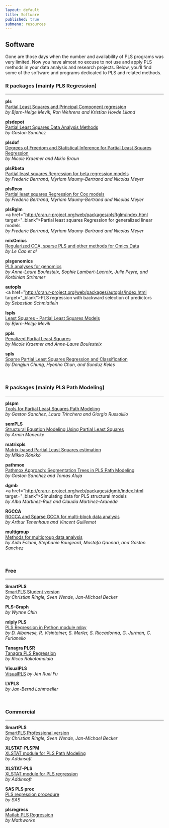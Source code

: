 ```yaml
---
layout: default
title: Software
published: true
submenu: resources
---
```


## Software ##

Gone are those days when the number and availability of PLS programs was very limited.
Now you have almost no excuse to not use and apply PLS methods in your data analysis 
and research projects. Below, you'll 
find some of the software and programs dedicated to PLS and related methods. 


### R packages (mainly PLS Regression) ###
<hr/>

**pls**<br>
<a href="http://cran.r-project.org/web/packages/pls/index.html" target="_blank">Partial Least Squares and Principal Component regression</a><br> 
*by Bjørn-Helge Mevik, Ron Wehrens and Kristian Hovde Liland*


**plsdepot**<br> 
<a href="http://cran.r-project.org/web/packages/plsdepot/index.html" target="_blank">Partial Least Squares Data Analysis Methods</a><br> 
*by Gaston Sanchez*

**plsdof**<br>
<a href="http://cran.r-project.org/web/packages/plsdof/index.html" target="_blank">Degrees of Freedom and Statistical Inference for Partial Least Squares Regression</a><br>
*by Nicole Kraemer and Mikio Braun*

**plsRbeta**<br>
<a href="http://cran.r-project.org/web/packages/plsRbeta/index.html" target="_blank">
Partial least squares Regression for beta regression models</a><br>
*by Frederic Bertrand, Myriam Maumy-Bertrand and Nicolas Meyer*

**plsRcox**<br>
<a href="http://cran.r-project.org/web/packages/plsRcox/index.html" target="_blank">
Partial least squares Regression for Cox models</a><br>
*by Frederic Bertrand, Myriam Maumy-Bertrand and Nicolas Meyer*

**plsRglm**<br>
<a href="http://cran.r-project.org/web/packages/plsRglm/index.html target="_blank">Partial least squares Regression for generalized linear models</a><br>
*by Frederic Bertrand, Myriam Maumy-Bertrand and Nicolas Meyer*

**mixOmics**<br>
<a href="http://cran.r-project.org/web/packages/mixOmics/index.html" target="_blank">Regularized CCA, sparse PLS and other methods for Omics Data</a><br>
*by Le Cao et al*

**plsgenomics**<br>
<a href="http://cran.r-project.org/web/packages/plsgenomics/index.html" target="_blank">PLS analyses for genomics</a><br>
*by Anne-Laure Boulesteix, Sophie Lambert-Lacroix, Julie Peyre, and Korbinian Strimmer*

**autopls**<br>
<a href="http://cran.r-project.org/web/packages/autopls/index.html target="_blank">PLS regression with backward selection of predictors</a><br>
*by Sebastian Schmidtlein*

**lspls**<br>
<a href="http://cran.r-project.org/web/packages/lspls/index.html" target="_blank">Least Squares - Partial Least Squares Models</a><br> 
*by Bjørn-Helge Mevik*

**ppls**<br>
<a href="http://cran.r-project.org/web/packages/ppls/index.html" target="_blank">Penalized Partial Least Squares</a><br> 
*by Nicole Kraemer and Anne-Laure Boulesteix*

**spls**<br>
<a href="http://cran.r-project.org/web/packages/spls/index.html" target="_blank">Sparse Partial Least Squares Regression and Classification</a><br> 
*by Dongjun Chung, Hyonho Chun, and Sunduz Keles*

<br>

### R packages (mainly PLS Path Modeling) ###
<hr/>

**plspm**<br> 
<a href="http://cran.r-project.org/web/packages/plspm/index.html" target="_blank">Tools for Partial Least Squares Path Modeling</a><br>
*by Gaston Sanchez, Laura Trinchera and Giorgio Russolillo*

**semPLS**<br>
<a href="http://cran.r-project.org/web/packages/semPLS/index.html" target="_blank">Structural Equation Modeling Using Partial Least Squares</a><br>
*by Armin Monecke*

**matrixpls**<br>
<a href="http://cran.r-project.org/web/packages/matrixpls/index.html" target="_blank">Matrix-based Partial Least Squares estimation</a><br>
*by Mikko Rönkkö*

**pathmox**<br>
<a href="http://cran.r-project.org/web/packages/pathmox/index.html" target="_blank">Pathmox Approach: Segmentation Trees in PLS Path Modeling</a><br>
*by Gaston Sanchez and Tomas Aluja*

**dgmb**<br>
<a href="http://cran.r-project.org/web/packages/dgmb/index.html target="_blank">Simulating data for PLS structural models</a><br>
*by Alba Martinez-Ruiz and Claudia Martinez-Araneda*

**RGCCA**<br>
<a href="http://cran.r-project.org/web/packages/RGCCA/index.html" target="_blank">RGCCA and Sparse GCCA for multi-block data analysis</a><br>
*by Arthur Tenenhaus and Vincent Guillemot*

**multigroup**<br>
<a href="http://cran.r-project.org/web/packages/multigroup/index.html" target="_blank">Methods for multigroup data analysis</a><br>
*by Aida Eslami, Stephanie Bougeard, Mostafa Qannari, and Gaston Sanchez*

<br>

### Free ###
<hr/>

**SmartPLS**<br>
<a href="http://www.smartpls.de/" target="_blank">SmartPLS Student version</a><br>
*by Christian Ringle, Sven Wende, Jan-Michael Becker*

**PLS-Graph**<br>
*by Wynne Chin*

**mlply PLS**<br>
<a href="http://mlpy.sourceforge.net/" target="_blank">PLS Regression in Python module mlpy</a><br>
*by D. Albanese, R. Visintainer, S. Merler, S. Riccadonna, G. Jurman, C. Furlanello*

**Tanagra PLSR**<br>
<a href="http://eric.univ-lyon2.fr/~ricco/tanagra/en/tanagra.html" target="_blank">Tanagra PLS Regression</a><br>
*by Ricco Rakotomalala*

**VisualPLS**<br>
<a href="http://www2.kuas.edu.tw/prof/fred/vpls/" target="_blank">VisualPLS</a>
*by Jen Ruei Fu*

**LVPLS**<br>
*by Jan-Bernd Lohmoeller*

<br>

### Commercial ###
<hr/>

**SmartPLS**<br>
<a href="http://www.smartpls.de/" target="_blank">SmartPLS Professional version</a><br>
*by Christian Ringle, Sven Wende, Jan-Michael Becker*

**XLSTAT-PLSPM**<br>
<a href="http://www.xlstat.com/en/products-solutions/plspm.html" target="_blank">XLSTAT module for PLS Path Modeling</a><br>
*by Addinsoft*

**XLSTAT-PLS**<br>
<a href="http://www.xlstat.com/en/products-solutions/pls.html" target="_blank">XLSTAT module for PLS regression</a><br>
*by Addinsoft*

**SAS PLS proc**<br>
<a href="http://support.sas.com/documentation/cdl/en/statug/63033/HTML/default/viewer.htm#statug_pls_sect006.htm" target="_blank">PLS regression procedure</a><br>
*by SAS*

**plsregress**<br>
<a href="http://www.mathworks.com/help/stats/plsregress.html" target="_blank">Matlab PLS Regression</a><br>
*by Mathworks*
